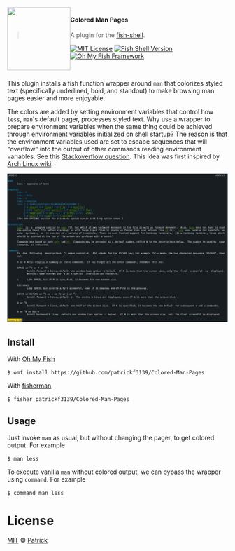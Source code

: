 <img src="https://cdn.rawgit.com/oh-my-fish/oh-my-fish/e4f1c2e0219a17e2c748b824004c8d0b38055c16/docs/logo.svg" align="left" width="144px" height="144px"/>

#### Colored Man Pages
> A plugin for the [fish-shell](https://fishshell.com).

[![MIT License](https://img.shields.io/badge/license-MIT-007EC7.svg?style=flat-square)](/LICENSE)
[![Fish Shell Version](https://img.shields.io/badge/fish-v2.7.1-007EC7.svg?style=flat-square)](https://fishshell.com)
[![Oh My Fish Framework](https://img.shields.io/badge/Oh%20My%20Fish-Framework-007EC7.svg?style=flat-square)](https://www.github.com/oh-my-fish/oh-my-fish)

<br/>

This plugin installs a fish function wrapper around `man` that colorizes styled text (specifically underlined, bold, and standout) to make browsing man pages easier and more enjoyable. 

The colors are added by setting environment variables that control how `less`, `man`'s default pager, processes styled text. Why use a wrapper to prepare environment variables when the same thing could be achieved through environment variables initialized on shell startup? The reason is that the environment variables used are set to escape sequences that will "overflow" into the output of other commands reading environment variables. See this [Stackoverflow question](https://unix.stackexchange.com/questions/87261/getting-unexpected-colorized-output-on-several-commands). This idea was first inspired by [Arch Linux wiki](https://wiki.archlinux.org/index.php/Color_output_in_console#Using_less).

<img alt="colored man page for less" src="./images/less-man-page.png">

## Install

With [Oh My Fish]
```fish
$ omf install https://github.com/patrickf3139/Colored-Man-Pages
```
With [fisherman]
```fish
$ fisher patrickf3139/Colored-Man-Pages
```

## Usage
Just invoke `man` as usual, but without changing the pager, to get colored output. For example
```fish
$ man less
```
To execute vanilla `man` without colored output, we can bypass the wrapper using `command`. For example
```fish
$ command man less
```

# License

[MIT][mit] © [Patrick](https://github.com/patrickf3139)

[mit]: https://opensource.org/licenses/MIT
[omf-link]: https://www.github.com/oh-my-fish/oh-my-fish
[fisherman]: https://github.com/fisherman/fisherman
[Oh My Fish]: https://github.com/oh-my-fish/oh-my-fish
[license-badge]: https://img.shields.io/badge/license-MIT-007EC7.svg?style=flat-square
